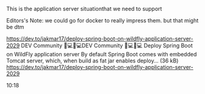 This is the application server situationthat we need to support

Editors's Note: we could go for docker to really impress them. but that might be dtm

https://dev.to/jakmar17/deploy-spring-boot-on-wildfly-application-server-2029
DEV Community 👩💻👨💻DEV Community 👩💻👨💻
Deploy Spring Boot on WildFly application server
By default Spring Boot comes with embedded Tomcat server, which, when build as fat jar enables deploy... (36 kB)
https://dev.to/jakmar17/deploy-spring-boot-on-wildfly-application-server-2029

10:18
<?xml version="1.0" encoding="UTF-8"?>
<jboss-deployment-structure>
	<deployment>
		<exclusions>
			<module name='org.slf4j' />
			<module name='org.slf4j.impl' />
		</exclusions>
	</deployment>
</jboss-deployment-structure>